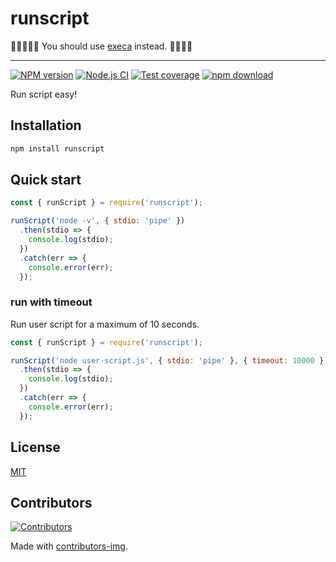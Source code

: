 # runscript

📢📢📢📢📢 You should use [execa](https://github.com/sindresorhus/execa) instead. 📢📢📢📢

---

[![NPM version][npm-image]][npm-url]
[![Node.js CI](https://github.com/node-modules/runscript/actions/workflows/nodejs.yml/badge.svg)](https://github.com/node-modules/runscript/actions/workflows/nodejs.yml)
[![Test coverage][codecov-image]][codecov-url]
[![npm download][download-image]][download-url]

[npm-image]: https://img.shields.io/npm/v/runscript.svg?style=flat-square
[npm-url]: https://npmjs.org/package/runscript
[codecov-image]: https://codecov.io/github/node-modules/runscript/coverage.svg?branch=master
[codecov-url]: https://codecov.io/github/node-modules/runscript?branch=master
[download-image]: https://img.shields.io/npm/dm/runscript.svg?style=flat-square
[download-url]: https://npmjs.org/package/runscript

Run script easy!

## Installation

```bash
npm install runscript
```

## Quick start

```js
const { runScript } = require('runscript');

runScript('node -v', { stdio: 'pipe' })
  .then(stdio => {
    console.log(stdio);
  })
  .catch(err => {
    console.error(err);
  });
```

### run with timeout

Run user script for a maximum of 10 seconds.

```js
const { runScript } = require('runscript');

runScript('node user-script.js', { stdio: 'pipe' }, { timeout: 10000 })
  .then(stdio => {
    console.log(stdio);
  })
  .catch(err => {
    console.error(err);
  });
```

## License

[MIT](LICENSE.txt)

## Contributors

[![Contributors](https://contrib.rocks/image?repo=node-modules/runscript)](https://github.com/node-modules/runscript/graphs/contributors)

Made with [contributors-img](https://contrib.rocks).
